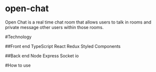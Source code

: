 # open-chat

Open Chat is a real time chat room that allows users to talk in rooms and private message other users within those rooms.

#Technology

##Front end
TypeScript React Redux Styled Components

##Back end
Node Express Socket io

#How to use

